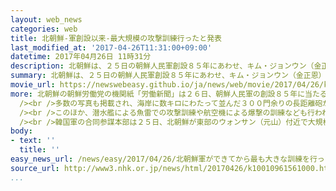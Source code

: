 ```yaml
---
layout: web_news
categories: web
title: 北朝鮮-軍創設以来-最大規模の攻撃訓練行ったと発表
last_modified_at: '2017-04-26T11:31:00+09:00'
datetime: 2017年04月26日 11時31分
description: 北朝鮮は、２５日の朝鮮人民軍創設８５年にあわせ、キム・ジョンウン（金正恩）朝鮮労働党委員長の立ち会いの下、軍創設以来、最大規模の攻撃訓練を行ったと発表し、合同軍事演習を行っているアメリカと韓国への威嚇を続けています。
summary: 北朝鮮は、２５日の朝鮮人民軍創設８５年にあわせ、キム・ジョンウン（金正恩）朝鮮労働党委員長の立ち会いの下、軍創設以来、最大規模の攻撃訓練を行ったと発表し、合同軍事演習を行っているアメリカと韓国への威嚇を続けています。
movie_url: https://newswebeasy.github.io/ja/news/web/movie/2017/04/26/k10010961561000.mp4
more: 北朝鮮の朝鮮労働党の機関紙「労働新聞」は２６日、朝鮮人民軍の創設８５年に当たる２５日、陸海空合同の大規模な攻撃訓練が東部で行われ、キム・ジョンウン朝鮮労働党委員長が立ち会ったと伝えました。<br
  /><br />多数の写真も掲載され、海岸に数キロにわたって並んだ３００門余りの長距離砲が一斉に砲撃して、砲口から炎を吹き出している様子や、砲撃目標の島に着弾し煙に覆われた様子などがわかります。<br
  /><br />このほか、潜水艦による魚雷での攻撃訓練や航空機による爆撃の訓練なども行われ、「建軍史上、最大規模だ」としています。<br /><br />そしてキム委員長は訓練のあと、「敵対勢力には無慈悲な懲罰で応じるわれわれの武力がどのようなものかをよく見せた」と述べ、満足の意を表明したと伝えています。<br
  /><br />韓国軍の合同参謀本部は２５日、北朝鮮が東部のウォンサン（元山）付近で大規模な砲撃訓練を行ったと明らかにしていました。<br /><br />北朝鮮は、空母「カール・ビンソン」を中心とする艦隊を朝鮮半島周辺に向けて航行させるなど圧力を強めているアメリカや、そのアメリカと合同軍事演習を行っている韓国への威嚇を続けています。
body:
- text: ''
  title: ''
easy_news_url: /news/easy/2017/04/26/北朝鮮軍ができてから最も大きな訓練を行った/
source_url: http://www3.nhk.or.jp/news/html/20170426/k10010961561000.html?utm_int=nsearch_contents_search-items_001
...
```

